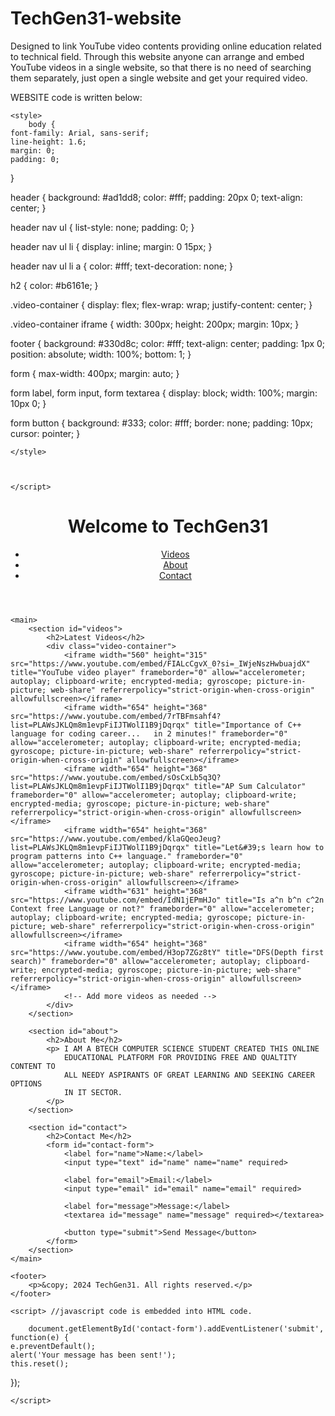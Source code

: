# TechGen31-website
Designed to link YouTube video contents providing online education related to technical field. Through this website anyone can arrange and embed YouTube videos in a single website, so that there is no need of searching them separately, just open a single website and get your required video.

  WEBSITE code is written below:

<!DOCTYPE html>
<html lang="en">
<head>
    <meta charset="UTF-8">
    <meta name="viewport" content="width=device-width, initial-scale=1.0">
    <title>TechGen31</title>
    
    <style>
        body {
    font-family: Arial, sans-serif;
    line-height: 1.6;
    margin: 0;
    padding: 0;
}

header {
    background: #ad1dd8;
    color: #fff;
    padding: 20px 0;
    text-align: center;
}

header nav ul {
    list-style: none;
    padding: 0;
}

header nav ul li {
    display: inline;
    margin: 0 15px;
}

header nav ul li a {
    color: #fff;
    text-decoration: none;
}

h2 {
    color: #b6161e;
}

.video-container {
    display: flex;
    flex-wrap: wrap;
    justify-content: center;
}

.video-container iframe {
    width: 300px;
    height: 200px;
    margin: 10px;
}

footer {
    background: #330d8c;
    color: #fff;
    text-align: center;
    padding: 1px 0;
    position: absolute;
    width: 100%;
    bottom: 1;
}

form {
    max-width: 400px;
    margin: auto;
}

form label, form input, form textarea {
    display: block;
    width: 100%;
    margin: 10px 0;
}

form button {
    background: #333;
    color: #fff;
    border: none;
    padding: 10px;
    cursor: pointer;
}

    </style>

    

    </script>
</head>
<body>
    <header>
        <h1>Welcome to TechGen31</h1>
        <nav>
            <ul>
                <li><a href="#videos">Videos</a></li>
                <li><a href="#about">About</a></li>
                <li><a href="#contact">Contact</a></li>
            </ul>
        </nav>
    </header>

    <main>
        <section id="videos">
            <h2>Latest Videos</h2>
            <div class="video-container">
                <iframe width="560" height="315" src="https://www.youtube.com/embed/FIALcCgvX_0?si=_IWjeNszHwbuajdX" title="YouTube video player" frameborder="0" allow="accelerometer; autoplay; clipboard-write; encrypted-media; gyroscope; picture-in-picture; web-share" referrerpolicy="strict-origin-when-cross-origin" allowfullscreen></iframe>
                <iframe width="654" height="368" src="https://www.youtube.com/embed/7rTBFmsahf4?list=PLAWsJKLQm8m1evpFiIJTWolI1B9jDqrqx" title="Importance of C++ language for coding career...   in 2 minutes!" frameborder="0" allow="accelerometer; autoplay; clipboard-write; encrypted-media; gyroscope; picture-in-picture; web-share" referrerpolicy="strict-origin-when-cross-origin" allowfullscreen></iframe>
                <iframe width="654" height="368" src="https://www.youtube.com/embed/sOsCxLb5q3Q?list=PLAWsJKLQm8m1evpFiIJTWolI1B9jDqrqx" title="AP Sum Calculator" frameborder="0" allow="accelerometer; autoplay; clipboard-write; encrypted-media; gyroscope; picture-in-picture; web-share" referrerpolicy="strict-origin-when-cross-origin" allowfullscreen></iframe>
                <iframe width="654" height="368" src="https://www.youtube.com/embed/klaGQeoJeug?list=PLAWsJKLQm8m1evpFiIJTWolI1B9jDqrqx" title="Let&#39;s learn how to program patterns into C++ language." frameborder="0" allow="accelerometer; autoplay; clipboard-write; encrypted-media; gyroscope; picture-in-picture; web-share" referrerpolicy="strict-origin-when-cross-origin" allowfullscreen></iframe>
                <iframe width="631" height="368" src="https://www.youtube.com/embed/IdN1jEPmHJo" title="Is a^n b^n c^2n Context free Language or not?" frameborder="0" allow="accelerometer; autoplay; clipboard-write; encrypted-media; gyroscope; picture-in-picture; web-share" referrerpolicy="strict-origin-when-cross-origin" allowfullscreen></iframe>
                <iframe width="654" height="368" src="https://www.youtube.com/embed/H3op7ZGz8tY" title="DFS(Depth first search)" frameborder="0" allow="accelerometer; autoplay; clipboard-write; encrypted-media; gyroscope; picture-in-picture; web-share" referrerpolicy="strict-origin-when-cross-origin" allowfullscreen></iframe>
                <!-- Add more videos as needed -->
            </div>
        </section>

        <section id="about">
            <h2>About Me</h2>
            <p> I AM A BTECH COMPUTER SCIENCE STUDENT CREATED THIS ONLINE
                EDUCATIONAL PLATFORM FOR PROVIDING FREE AND QUALTITY CONTENT TO
                ALL NEEDY ASPIRANTS OF GREAT LEARNING AND SEEKING CAREER OPTIONS 
                IN IT SECTOR.
            </p>
        </section>

        <section id="contact">
            <h2>Contact Me</h2>
            <form id="contact-form">
                <label for="name">Name:</label>
                <input type="text" id="name" name="name" required>

                <label for="email">Email:</label>
                <input type="email" id="email" name="email" required>

                <label for="message">Message:</label>
                <textarea id="message" name="message" required></textarea>

                <button type="submit">Send Message</button>
            </form>
        </section>
    </main>

    <footer>
        <p>&copy; 2024 TechGen31. All rights reserved.</p>
    </footer>

    <script> //javascript code is embedded into HTML code.
        
        document.getElementById('contact-form').addEventListener('submit', function(e) {
    e.preventDefault();
    alert('Your message has been sent!');
    this.reset();
});

    
    </script>
</body>
</html>
